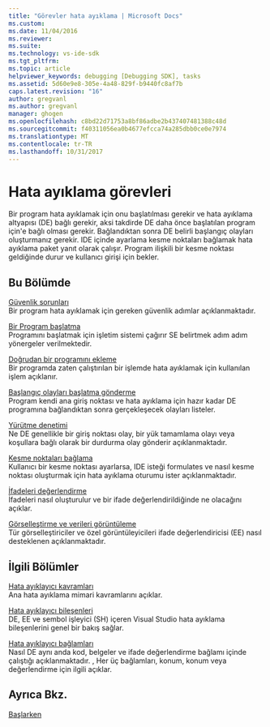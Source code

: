 ```yaml
---
title: "Görevler hata ayıklama | Microsoft Docs"
ms.custom: 
ms.date: 11/04/2016
ms.reviewer: 
ms.suite: 
ms.technology: vs-ide-sdk
ms.tgt_pltfrm: 
ms.topic: article
helpviewer_keywords: debugging [Debugging SDK], tasks
ms.assetid: 5d60e9e8-305e-4a48-829f-b9440fc8af7b
caps.latest.revision: "16"
author: gregvanl
ms.author: gregvanl
manager: ghogen
ms.openlocfilehash: c8bd22d71753a8bf86adbe2b437407481388c48d
ms.sourcegitcommit: f40311056ea0b4677efcca74a285dbb0ce0e7974
ms.translationtype: MT
ms.contentlocale: tr-TR
ms.lasthandoff: 10/31/2017
---
```

# <a name="debugging-tasks"></a>Hata ayıklama görevleri
Bir program hata ayıklamak için onu başlatılması gerekir ve hata ayıklama altyapısı (DE) bağlı gerekir, aksi takdirde DE daha önce başlatılan program için'e bağlı olması gerekir. Bağlandıktan sonra DE belirli başlangıç olayları oluşturmanız gerekir. IDE içinde ayarlama kesme noktaları bağlamak hata ayıklama paket yanıt olarak çalışır. Program ilişkili bir kesme noktası geldiğinde durur ve kullanıcı girişi için bekler.  
  
## <a name="in-this-section"></a>Bu Bölümde  
 [Güvenlik sorunları](../../extensibility/debugger/security-issues.md)  
 Bir program hata ayıklamak için gereken güvenlik adımlar açıklanmaktadır.  
  
 [Bir Program başlatma](../../extensibility/debugger/launching-a-program.md)  
 Programını başlatmak için işletim sistemi çağırır SE belirtmek adım adım yönergeler verilmektedir.  
  
 [Doğrudan bir programını ekleme](../../extensibility/debugger/attaching-directly-to-a-program.md)  
 Bir programda zaten çalıştırılan bir işlemde hata ayıklamak için kullanılan işlem açıklanır.  
  
 [Başlangıç olayları başlatma gönderme](../../extensibility/debugger/sending-startup-events-after-a-launch.md)  
 Program kendi ana giriş noktası ve hata ayıklama için hazır kadar DE programına bağlandıktan sonra gerçekleşecek olayları listeler.  
  
 [Yürütme denetimi](../../extensibility/debugger/control-of-execution.md)  
 Ne DE genellikle bir giriş noktası olay, bir yük tamamlama olayı veya koşullara bağlı olarak bir durdurma olay gönderir açıklanmaktadır.  
  
 [Kesme noktaları bağlama](../../extensibility/debugger/binding-breakpoints.md)  
 Kullanıcı bir kesme noktası ayarlarsa, IDE isteği formulates ve nasıl kesme noktası oluşturmak için hata ayıklama oturumu ister açıklanmaktadır.  
  
 [İfadeleri değerlendirme](../../extensibility/debugger/evaluating-expressions.md)  
 İfadeleri nasıl oluşturulur ve bir ifade değerlendirildiğinde ne olacağını açıklar.  
  
 [Görselleştirme ve verileri görüntüleme](../../extensibility/debugger/visualizing-and-viewing-data.md)  
 Tür görselleştiriciler ve özel görüntüleyicileri ifade değerlendiricisi (EE) nasıl desteklenen açıklanmaktadır.  
  
## <a name="related-sections"></a>İlgili Bölümler  
 [Hata ayıklayıcı kavramları](../../extensibility/debugger/debugger-concepts.md)  
 Ana hata ayıklama mimari kavramlarını açıklar.  
  
 [Hata ayıklayıcı bileşenleri](../../extensibility/debugger/debugger-components.md)  
 DE, EE ve sembol işleyici (SH) içeren Visual Studio hata ayıklama bileşenlerini genel bir bakış sağlar.  
  
 [Hata ayıklayıcı bağlamları](../../extensibility/debugger/debugger-contexts.md)  
 Nasıl DE aynı anda kod, belgeler ve ifade değerlendirme bağlamı içinde çalıştığı açıklanmaktadır. , Her üç bağlamları, konum, konum veya değerlendirme için ilgili açıklar.  
  
## <a name="see-also"></a>Ayrıca Bkz.  
 [Başlarken](../../extensibility/debugger/getting-started-with-debugger-extensibility.md)